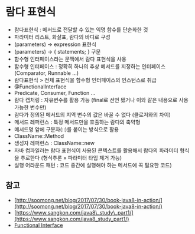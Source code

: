 # 람다 표현식

* 람다표현식 : 메서드로 전달할 수 있는 익명 함수를 단순화한 것
* 파라미터 리스트, 화살표, 람다의 바디로 구성
* \(parameters\) -&gt; expression 표현식
* \(parameters\) -&gt; { statements; } 구문
* 함수형 인터페이스라는 문맥에서 람다 표현식을 사용
* 함수형 인터페이스 : 정확히 하나의 추상 메서드를 지정하는 인터페이스 \(Comparator, Runnable …\)
* 람다표현식 &gt; 전체 표현식을 함수형 인터페이스의 인스턴스로 취급
* @FunctionalInterface
* Predicate, Consumer, Function …
* 람다 캡처링 : 자유변수를 활용 가능 \(final로 선언 됐거나 이와 같은 내용으로 사용 가능한 변수만\)
* 람다가 정의된 메서드의 지역 변수의 값은 바꿀 수 없다 \(클로저와의 차이\)
* 메서드 레퍼런스 : 특정 메서드만을 호출하는 람다의 축약형
* 메서드명 앞에 구분자\(::\)를 붙이는 방식으로 활용
* ClassName::Method
* 생성자 레퍼런스 : ClassName::new
* 자바 컴파일러는 람다 표현식이 사용된 콘텍스트를 활용해서 람다의 파라미터 형식을 추로한다 \(형식추론 » 파라미터 타입 제거 가능\)
* 실행 어라운드 패턴 : 코드 중간에 실행해야 하는 메서드에 꼭 필요한 코드\)

## 참고 <a id="&#xCC38;&#xACE0;"></a>

* [http://soomong.net/blog/2017/07/30/book-java8-in-action/](http://soomong.net/blog/2017/07/30/book-java8-in-action/)
* [https://www.sangkon.com/java8\_study\_part1/](https://www.sangkon.com/java8_study_part1/)
* [Functional Interface](https://cornswrold.tistory.com/306?category=755361)

